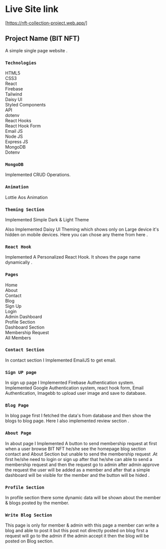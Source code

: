 # Live Site link 

[https://nft-collection-project.web.app/]

## Project Name (BIT NFT)

A simple single page website .

### `Technologies`

HTML5  
CSS3  
React  
Firebase  
Tailwind  
Daisy UI  
Styled Components  
API  
dotenv  
React Hooks  
React Hook Form  
Email JS  
Node JS  
Express JS   
MongoDB  
Dotenv  


### `MongoDB`

Implemented CRUD Operations.

### `Animation`

Lottie
Aos Animation

### `Theming Section`

Implemented Simple Dark & Light Theme

Also Implemented Daisy UI Theming which shows only on Large device it's hidden on mobile devices. Here you can chose any theme from here .


### `React Hook`

Implemented A Personalized React Hook. It shows the page name dynamically .

### `Pages`

Home  
About  
Contact   
Blog  
Sign Up  
Login  
Admin Dashboard  
Profile Section   
Dashboard Section   
Membership Request  
All Members  


### `Contact Section`

In contact section I Implemented EmailJS to get email.

### `Sign UP page`

In sign up page I Implemented Firebase Authentication system. Implemented Google Authentication system, react hook form, Email Authentication, Imagebb to upload user image and save to database.

### `Blog Page`

In blog page first I fetched the data's from database and then show the blogs to blog page. Here I also implemented review section .

### `About Page`

In about page I Implemented A button to send membership request at first when a user browse BIT NFT he/she see the homepage blog section contact and About Section but unable to send the membership request .At first he/she need to login or sign up after that he/she can able to send a membership request and then the request go to admin after admin approve the request the user will be added as a member and after that a simple dashboard will be visible for the member and the button will be hided .

### `Profile Section`

In profile section there some dynamic data will be shown about the member & blogs posted by the member.

### `Write Blog Section`

This page is only for member & admin with this page a member can write a blog and able to post it but this post not directly posted on blog first a request will go to the admin if the admin accept it then the blog will be posted on Blog section.



